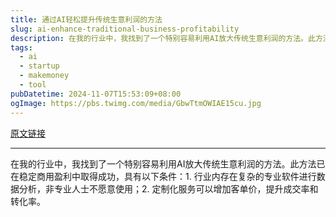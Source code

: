 ```yaml
---
title: 通过AI轻松提升传统生意利润的方法
slug: ai-enhance-traditional-business-profitability
description: 在我的行业中，我找到了一个特别容易利用AI放大传统生意利润的方法。此方法已在稳定商用盈利中取得成功，具有以下条件：1. 行业内存在复杂的专业软件进行数据分析，非专业人士不愿意使用；2. 定制化服务可以增加客单价，提升成交率和转化率。
tags: 
  - ai
  - startup
  - makemoney
  - tool
pubDatetime: 2024-11-07T15:53:09+08:00
ogImage: https://pbs.twimg.com/media/GbwTtmOWIAE15cu.jpg
---
```


[原文链接](https://twitter.com/dontbesilent12/status/1854379222703251766)

---

在我的行业中，我找到了一个特别容易利用AI放大传统生意利润的方法。此方法已在稳定商用盈利中取得成功，具有以下条件：1. 行业内存在复杂的专业软件进行数据分析，非专业人士不愿意使用；2. 定制化服务可以增加客单价，提升成交率和转化率。

